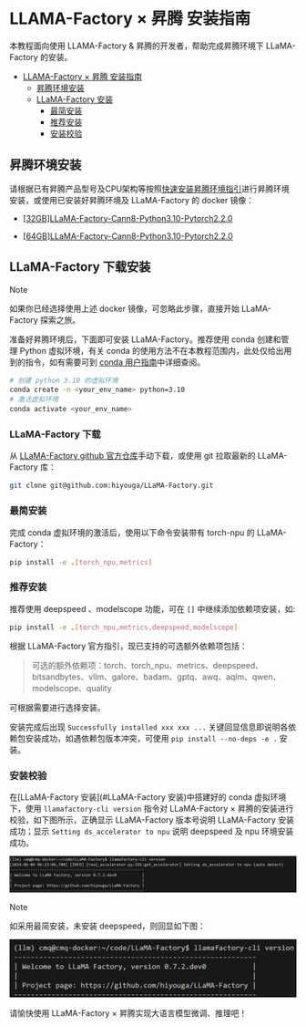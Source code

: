 # LLAMA-Factory × 昇腾 安装指南

本教程面向使用 LLAMA-Factory & 昇腾的开发者，帮助完成昇腾环境下 LLaMA-Factory 的安装。

<!-- ![](./images/llama-factory-logo.png)
[![ascend-support](https://www.hiascend.com/_static3/logo1.BQ2XZIjU.svg)](https://www.hiascend.com/) -->

- [LLAMA-Factory × 昇腾 安装指南](#llama-factory--昇腾-安装指南)
  - [昇腾环境安装](#昇腾环境安装)
  - [LLaMA-Factory 安装](#llama-factory-安装)
    - [最简安装](#最简安装)
    - [推荐安装](#推荐安装)
    - [安装校验](#安装校验)

## 昇腾环境安装

请根据已有昇腾产品型号及CPU架构等按照[快速安装昇腾环境指引](https://ascend.github.io/docs/sources/ascend/quick_install.html)进行昇腾环境安装，或使用已安装好昇腾环境及 LLaMA-Factory 的 docker 镜像：

- [[32GB]LLaMA-Factory-Cann8-Python3.10-Pytorch2.2.0](http://mirrors.cn-central-221.ovaijisuan.com/detail/130.html)

- [[64GB]LLaMA-Factory-Cann8-Python3.10-Pytorch2.2.0](http://mirrors.cn-central-221.ovaijisuan.com/detail/131.html)

## LLaMA-Factory 下载安装

> [!Note]
>
> 如果你已经选择使用上述 docker 镜像，可忽略此步骤，直接开始 LLaMA-Factory 探索之旅。

准备好昇腾环境后，下面即可安装 LLaMA-Factory。推荐使用 conda 创建和管理 Python 虚拟环境，有关 conda 的使用方法不在本教程范围内，此处仅给出用到的指令，如有需要可到 [conda 用户指南](https://conda.io/projects/conda/en/latest/user-guide/tasks/manage-environments.html)中详细查阅。

```bash
# 创建 python 3.10 的虚拟环境
conda create -n <your_env_name> python=3.10
# 激活虚拟环境
conda activate <your_env_name>
```

### LLaMA-Factory 下载

从  [LLaMA-Factory github 官方仓库](https://github.com/hiyouga/LLaMA-Factory)手动下载，或使用 git 拉取最新的 LLaMA-Factory 库：

```bash
git clone git@github.com:hiyouga/LLaMA-Factory.git
```

### 最简安装

完成 conda 虚拟环境的激活后，使用以下命令安装带有 torch-npu 的 LLaMA-Factory：

```bash
pip install -e .[torch_npu,metrics]
```

### 推荐安装

推荐使用 deepspeed 、modelscope 功能，可在 `[]` 中继续添加依赖项安装，如:

```bash
pip install -e .[torch_npu,metrics,deepspeed,modelscope]
```

根据 LLaMA-Factory 官方指引，现已支持的可选额外依赖项包括：

> 可选的额外依赖项：torch、torch_npu、metrics、deepspeed、bitsandbytes、vllm、galore、badam、gptq、awq、aqlm、qwen、modelscope、quality

可根据需要进行选择安装。

安装完成后出现 `Successfully installed xxx xxx ...` 关键回显信息即说明各依赖包安装成功，如遇依赖包版本冲突，可使用 `pip install --no-deps -e .` 安装。

### 安装校验

在[LLaMA-Factory 安装](#LLaMA-Factory 安装)中搭建好的 conda 虚拟环境下，使用 `llamafactory-cli version` 指令对 LLaMA-Factory × 昇腾的安装进行校验，如下图所示，正确显示 LLaMA-Factory 版本号说明 LLaMA-Factory 安装成功；显示 `Setting ds_accelerator to npu` 说明 deepspeed 及 npu 环境安装成功。

![install_check](./images/install_check.png)

> [!Note]
>
> 如采用最简安装，未安装 deepspeed，则回显如下图：
>
> ![install_check_simple](./images/install_check_simple.png)

请愉快使用 LLaMA-Factory × 昇腾实现大语言模型微调、推理吧！
